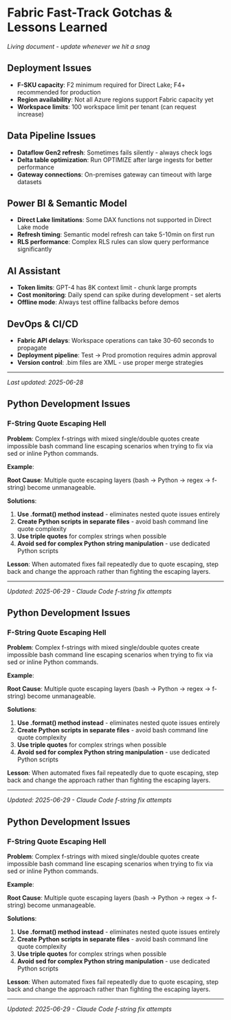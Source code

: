 # Fabric Fast-Track Gotchas & Lessons Learned

*Living document - update whenever we hit a snag*

## Deployment Issues
- **F-SKU capacity**: F2 minimum required for Direct Lake; F4+ recommended for production
- **Region availability**: Not all Azure regions support Fabric capacity yet
- **Workspace limits**: 100 workspace limit per tenant (can request increase)

## Data Pipeline Issues  
- **Dataflow Gen2 refresh**: Sometimes fails silently - always check logs
- **Delta table optimization**: Run OPTIMIZE after large ingests for better performance
- **Gateway connections**: On-premises gateway can timeout with large datasets

## Power BI & Semantic Model
- **Direct Lake limitations**: Some DAX functions not supported in Direct Lake mode
- **Refresh timing**: Semantic model refresh can take 5-10min on first run
- **RLS performance**: Complex RLS rules can slow query performance significantly

## AI Assistant
- **Token limits**: GPT-4 has 8K context limit - chunk large prompts
- **Cost monitoring**: Daily spend can spike during development - set alerts
- **Offline mode**: Always test offline fallbacks before demos

## DevOps & CI/CD
- **Fabric API delays**: Workspace operations can take 30-60 seconds to propagate
- **Deployment pipeline**: Test -> Prod promotion requires admin approval
- **Version control**: .bim files are XML - use proper merge strategies

---
*Last updated: 2025-06-28*

## Python Development Issues

### F-String Quote Escaping Hell
**Problem**: Complex f-strings with mixed single/double quotes create impossible bash command line escaping scenarios when trying to fix via sed or inline Python commands.

**Example**: 


**Root Cause**: Multiple quote escaping layers (bash → Python → regex → f-string) become unmanageable.

**Solutions**:
1. **Use .format() method instead** - eliminates nested quote issues entirely
2. **Create Python scripts in separate files** - avoid bash command line quote complexity  
3. **Use triple quotes** for complex strings when possible
4. **Avoid sed for complex Python string manipulation** - use dedicated Python scripts

**Lesson**: When automated fixes fail repeatedly due to quote escaping, step back and change the approach rather than fighting the escaping layers.

---
*Updated: 2025-06-29 - Claude Code f-string fix attempts*


## Python Development Issues

### F-String Quote Escaping Hell
**Problem**: Complex f-strings with mixed single/double quotes create impossible bash command line escaping scenarios when trying to fix via sed or inline Python commands.

**Example**: 


**Root Cause**: Multiple quote escaping layers (bash → Python → regex → f-string) become unmanageable.

**Solutions**:
1. **Use .format() method instead** - eliminates nested quote issues entirely
2. **Create Python scripts in separate files** - avoid bash command line quote complexity  
3. **Use triple quotes** for complex strings when possible
4. **Avoid sed for complex Python string manipulation** - use dedicated Python scripts

**Lesson**: When automated fixes fail repeatedly due to quote escaping, step back and change the approach rather than fighting the escaping layers.

---
*Updated: 2025-06-29 - Claude Code f-string fix attempts*


## Python Development Issues

### F-String Quote Escaping Hell
**Problem**: Complex f-strings with mixed single/double quotes create impossible bash command line escaping scenarios when trying to fix via sed or inline Python commands.

**Example**: 


**Root Cause**: Multiple quote escaping layers (bash → Python → regex → f-string) become unmanageable.

**Solutions**:
1. **Use .format() method instead** - eliminates nested quote issues entirely
2. **Create Python scripts in separate files** - avoid bash command line quote complexity  
3. **Use triple quotes** for complex strings when possible
4. **Avoid sed for complex Python string manipulation** - use dedicated Python scripts

**Lesson**: When automated fixes fail repeatedly due to quote escaping, step back and change the approach rather than fighting the escaping layers.

---
*Updated: 2025-06-29 - Claude Code f-string fix attempts*
